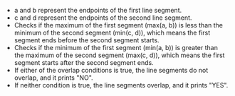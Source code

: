 - a and b represent the endpoints of the first line segment.
- c and d represent the endpoints of the second line segment.
- Checks if the maximum of the first segment (max(a, b)) is less than the minimum of the second segment (min(c, d)), which means the first segment ends before the second segment starts.
- Checks if the minimum of the first segment (min(a, b)) is greater than the maximum of the second segment (max(c, d)), which means the first segment starts after the second segment ends.
- If either of the overlap conditions is true, the line segments do not overlap, and it prints "NO".
- If neither condition is true, the line segments overlap, and it prints "YES".
